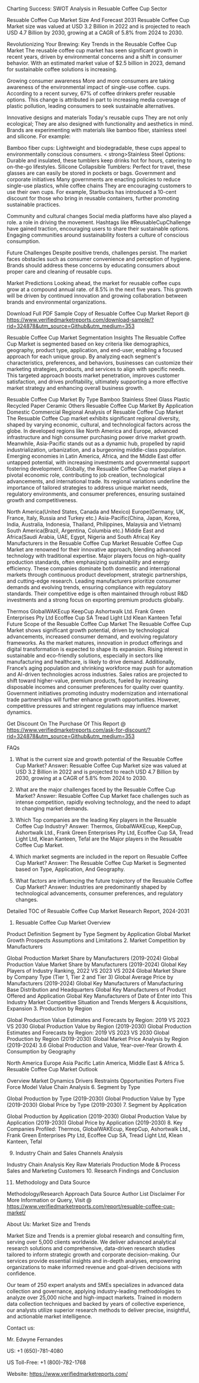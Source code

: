 Charting Success: SWOT Analysis in Resuable Coffee Cup Sector


Resuable Coffee Cup Market Size And Forecast 2031
Resuable Coffee Cup Market size was valued at USD 3.2 Billion in 2022 and is projected to reach USD 4.7 Billion by 2030, growing at a CAGR of 5.8% from 2024 to 2030.

Revolutionizing Your Brewing: Key Trends in the Reusable Coffee Cup Market
The reusable coffee cup market has seen significant growth in recent years, driven by environmental concerns and a shift in consumer behavior. With an estimated market value of $2.5 billion in 2023, demand for sustainable coffee solutions is increasing.

Growing consumer awareness
More and more consumers are taking awareness of the environmental impact of single-use coffee. cups. According to a recent survey, 67% of coffee drinkers prefer reusable options. This change is attributed in part to increasing media coverage of plastic pollution, leading consumers to seek sustainable alternatives.

Innovative designs and materials
Today's reusable cups They are not only ecological; They are also designed with functionality and aesthetics in mind. Brands are experimenting with materials like bamboo fiber, stainless steel and silicone. For example:

Bamboo fiber cups: Lightweight and biodegradable, these cups appeal to environmentally conscious consumers.
< strong>Stainless Steel Options: Durable and insulated, these tumblers keep drinks hot for hours, catering to on-the-go lifestyles.
Silicone Collapsible Tumblers: Perfect for travel, these glasses are can easily be stored in pockets or bags.
Government and corporate initiatives
Many governments are enacting policies to reduce single-use plastics, while coffee chains They are encouraging customers to use their own cups. For example, Starbucks has introduced a 10-cent discount for those who bring in reusable containers, further promoting sustainable practices.

Community and cultural changes
Social media platforms have also played a role. a role in driving the movement. Hashtags like #ReusableCupChallenge have gained traction, encouraging users to share their sustainable options. Engaging communities around sustainability fosters a culture of conscious consumption.

Future Challenges
Despite positive trends, challenges persist. The market faces obstacles such as consumer convenience and perception of hygiene. Brands should address these concerns by educating consumers about proper care and cleaning of reusable cups.

Market Predictions
Looking ahead, the market for reusable coffee cups grow at a compound annual rate. of 8.5% in the next five years. This growth will be driven by continued innovation and growing collaboration between brands and environmental organizations.

Download Full PDF Sample Copy of Resuable Coffee Cup Market Report @ https://www.verifiedmarketreports.com/download-sample/?rid=324878&utm_source=Github&utm_medium=353

Resuable Coffee Cup Market Segmentation Insights
The Resuable Coffee Cup Market is segmented based on key criteria like demographics, geography, product type, application, and end-user, enabling a focused approach for each unique group. By analyzing each segment's characteristics, preferences, and behaviors, businesses can customize their marketing strategies, products, and services to align with specific needs. This targeted approach boosts market penetration, improves customer satisfaction, and drives profitability, ultimately supporting a more effective market strategy and enhancing overall business growth.

Resuable Coffee Cup Market By Type
Bamboo
Stainless Steel
Glass
Plastic
Recycled Paper
Ceramic
Others
Resuable Coffee Cup Market By Application
Domestic
Commercial
Regional Analysis of Resuable Coffee Cup Market
The Resuable Coffee Cup market exhibits significant regional diversity, shaped by varying economic, cultural, and technological factors across the globe. In developed regions like North America and Europe, advanced infrastructure and high consumer purchasing power drive market growth. Meanwhile, Asia-Pacific stands out as a dynamic hub, propelled by rapid industrialization, urbanization, and a burgeoning middle-class population. Emerging economies in Latin America, Africa, and the Middle East offer untapped potential, with increasing investments and governmental support fostering development. Globally, the Resuable Coffee Cup market plays a pivotal economic role, contributing to job creation, technological advancements, and international trade. Its regional variations underline the importance of tailored strategies to address unique market needs, regulatory environments, and consumer preferences, ensuring sustained growth and competitiveness.

North America(United States, Canada and Mexico)
Europe(Germany, UK, France, Italy, Russia and Turkey etc.)
Asia-Pacific(China, Japan, Korea, India, Australia, Indonesia, Thailand, Philippines, Malaysia and Vietnam)
South America(Brazil, Argentina, Columbia etc.)
Middle East and Africa(Saudi Arabia, UAE, Egypt, Nigeria and South Africa)
Key Manufacturers in the Resuable Coffee Cup Market
Resuable Coffee Cup Market are renowned for their innovative approach, blending advanced technology with traditional expertise. Major players focus on high-quality production standards, often emphasizing sustainability and energy efficiency. These companies dominate both domestic and international markets through continuous product development, strategic partnerships, and cutting-edge research. Leading manufacturers prioritize consumer demands and evolving trends, ensuring compliance with regulatory standards. Their competitive edge is often maintained through robust R&D investments and a strong focus on exporting premium products globally.

Thermos
GlobalWAKEcup
KeepCup
Ashortwalk Ltd.
Frank Green Enterprises Pty Ltd
Ecoffee Cup SA
Tread Light Ltd
Klean Kanteen
Tefal
Future Scope of the Resuable Coffee Cup Market
The Resuable Coffee Cup Market shows significant growth potential, driven by technological advancements, increased consumer demand, and evolving regulatory frameworks. As the market matures, innovation in product offerings and digital transformation is expected to shape its expansion. Rising interest in sustainable and eco-friendly solutions, especially in sectors like manufacturing and healthcare, is likely to drive demand. Additionally, France’s aging population and shrinking workforce may push for automation and AI-driven technologies across industries. Sales ratios are projected to shift toward higher-value, premium products, fueled by increasing disposable incomes and consumer preferences for quality over quantity. Government initiatives promoting industry modernization and international trade partnerships will further enhance growth opportunities. However, competitive pressures and stringent regulations may influence market dynamics.

Get Discount On The Purchase Of This Report @ https://www.verifiedmarketreports.com/ask-for-discount/?rid=324878&utm_source=Github&utm_medium=353

FAQs
1. What is the current size and growth potential of the Resuable Coffee Cup Market?
Answer: Resuable Coffee Cup Market size was valued at USD 3.2 Billion in 2022 and is projected to reach USD 4.7 Billion by 2030, growing at a CAGR of 5.8% from 2024 to 2030.

2. What are the major challenges faced by the Resuable Coffee Cup Market?
Answer: Resuable Coffee Cup Market face challenges such as intense competition, rapidly evolving technology, and the need to adapt to changing market demands.

3. Which Top companies are the leading Key players in the Resuable Coffee Cup Industry?
Answer: Thermos, GlobalWAKEcup, KeepCup, Ashortwalk Ltd., Frank Green Enterprises Pty Ltd, Ecoffee Cup SA, Tread Light Ltd, Klean Kanteen, Tefal are the Major players in the Resuable Coffee Cup Market.

4. Which market segments are included in the report on Resuable Coffee Cup Market?
Answer: The Resuable Coffee Cup Market is Segmented based on Type, Application, And Geography.

5. What factors are influencing the future trajectory of the Resuable Coffee Cup Market?
Answer: Industries are predominantly shaped by technological advancements, consumer preferences, and regulatory changes.

Detailed TOC of Resuable Coffee Cup Market Research Report, 2024-2031
1. Resuable Coffee Cup Market Overview

Product Definition
Segment by Type
Segment by Application
Global Market Growth Prospects
Assumptions and Limitations
2. Market Competition by Manufacturers

Global Production Market Share by Manufacturers (2019-2024)
Global Production Value Market Share by Manufacturers (2019-2024)
Global Key Players of Industry Ranking, 2022 VS 2023 VS 2024
Global Market Share by Company Type (Tier 1, Tier 2 and Tier 3)
Global Average Price by Manufacturers (2019-2024)
Global Key Manufacturers of Manufacturing Base Distribution and Headquarters
Global Key Manufacturers of Product Offered and Application
Global Key Manufacturers of Date of Enter into This Industry
Market Competitive Situation and Trends
Mergers & Acquisitions, Expansion
3. Production by Region

Global Production Value Estimates and Forecasts by Region: 2019 VS 2023 VS 2030
Global Production Value by Region (2019-2030)
Global Production Estimates and Forecasts by Region: 2019 VS 2023 VS 2030
Global Production by Region (2019-2030)
Global Market Price Analysis by Region (2019-2024) 3.6 Global Production and Value, Year-over-Year Growth
4. Consumption by Geography

North America
Europe
Asia Pacific
Latin America, Middle East & Africa
5. Resuable Coffee Cup Market Outlook

Overview
Market Dynamics
Drivers
Restraints
Opportunities
Porters Five Force Model
Value Chain Analysis 
6. Segment by Type

Global Production by Type (2019-2030)
Global Production Value by Type (2019-2030)
Global Price by Type (2019-2030)
7. Segment by Application

Global Production by Application (2019-2030)
Global Production Value by Application (2019-2030)
Global Price by Application (2019-2030)
8. Key Companies Profiled: Thermos, GlobalWAKEcup, KeepCup, Ashortwalk Ltd., Frank Green Enterprises Pty Ltd, Ecoffee Cup SA, Tread Light Ltd, Klean Kanteen, Tefal

9. Industry Chain and Sales Channels Analysis

Industry Chain Analysis
Key Raw Materials
Production Mode & Process
Sales and Marketing
Customers
10. Research Findings and Conclusion

11. Methodology and Data Source

Methodology/Research Approach
Data Source
Author List
Disclaimer
For More Information or Query, Visit @ https://www.verifiedmarketreports.com/report/resuable-coffee-cup-market/

About Us: Market Size and Trends

Market Size and Trends is a premier global research and consulting firm, serving over 5,000 clients worldwide. We deliver advanced analytical research solutions and comprehensive, data-driven research studies tailored to inform strategic growth and corporate decision-making. Our services provide essential insights and in-depth analyses, empowering organizations to make informed revenue and goal-driven decisions with confidence.

Our team of 250 expert analysts and SMEs specializes in advanced data collection and governance, applying industry-leading methodologies to analyze over 25,000 niche and high-impact markets. Trained in modern data collection techniques and backed by years of collective experience, our analysts utilize superior research methods to deliver precise, insightful, and actionable market intelligence.

Contact us:

Mr. Edwyne Fernandes

US: +1 (650)-781-4080

US Toll-Free: +1 (800)-782-1768

Website: https://www.verifiedmarketreports.com/
